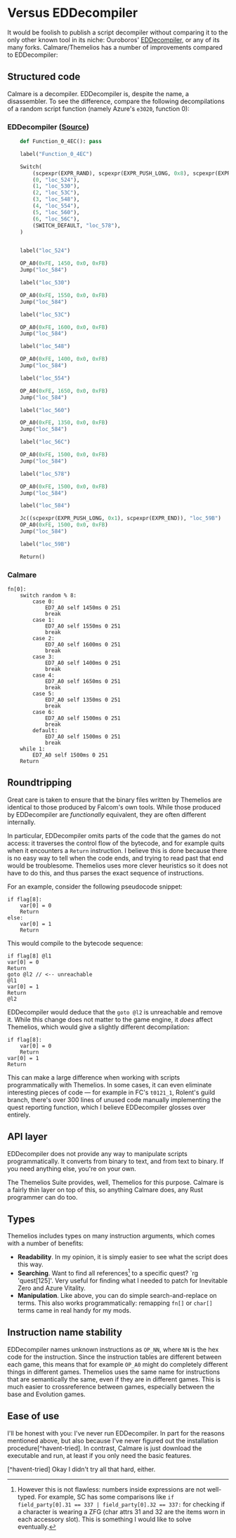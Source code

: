 # Versus EDDecompiler

It would be foolish to publish a script decompiler without comparing it to
the only other known tool in its niche: Ouroboros'
[EDDecompiler](https://github.com/GeofrontTeam/EDDecompiler/), or any of its
many forks. Calmare/Themelios has a number of improvements compared to
EDDecompiler:

## Structured code

Calmare is a decompiler. EDDecompiler is, despite the name, a disassembler. To
see the difference, compare the following decompilations of a random script
function (namely Azure's `e3020`, function 0):

### EDDecompiler ([Source](https://github.com/GeofrontTeam/EDDecompiler/blob/5017ec026ff7f96d1b22094e5fcd69821f176f04/Decompiler/p/scena/e3020.梅尔卡瓦.bin.py#L173-L238))

```py
    def Function_0_4EC(): pass

    label("Function_0_4EC")

    Switch(
        (scpexpr(EXPR_RAND), scpexpr(EXPR_PUSH_LONG, 0x8), scpexpr(EXPR_IMOD), scpexpr(EXPR_END)),
        (0, "loc_524"),
        (1, "loc_530"),
        (2, "loc_53C"),
        (3, "loc_548"),
        (4, "loc_554"),
        (5, "loc_560"),
        (6, "loc_56C"),
        (SWITCH_DEFAULT, "loc_578"),
    )


    label("loc_524")

    OP_A0(0xFE, 1450, 0x0, 0xFB)
    Jump("loc_584")

    label("loc_530")

    OP_A0(0xFE, 1550, 0x0, 0xFB)
    Jump("loc_584")

    label("loc_53C")

    OP_A0(0xFE, 1600, 0x0, 0xFB)
    Jump("loc_584")

    label("loc_548")

    OP_A0(0xFE, 1400, 0x0, 0xFB)
    Jump("loc_584")

    label("loc_554")

    OP_A0(0xFE, 1650, 0x0, 0xFB)
    Jump("loc_584")

    label("loc_560")

    OP_A0(0xFE, 1350, 0x0, 0xFB)
    Jump("loc_584")

    label("loc_56C")

    OP_A0(0xFE, 1500, 0x0, 0xFB)
    Jump("loc_584")

    label("loc_578")

    OP_A0(0xFE, 1500, 0x0, 0xFB)
    Jump("loc_584")

    label("loc_584")

    Jc((scpexpr(EXPR_PUSH_LONG, 0x1), scpexpr(EXPR_END)), "loc_59B")
    OP_A0(0xFE, 1500, 0x0, 0xFB)
    Jump("loc_584")

    label("loc_59B")

    Return()
```


### Calmare

```
fn[0]:
	switch random % 8:
		case 0:
			ED7_A0 self 1450ms 0 251
			break
		case 1:
			ED7_A0 self 1550ms 0 251
			break
		case 2:
			ED7_A0 self 1600ms 0 251
			break
		case 3:
			ED7_A0 self 1400ms 0 251
			break
		case 4:
			ED7_A0 self 1650ms 0 251
			break
		case 5:
			ED7_A0 self 1350ms 0 251
			break
		case 6:
			ED7_A0 self 1500ms 0 251
			break
		default:
			ED7_A0 self 1500ms 0 251
			break
	while 1:
		ED7_A0 self 1500ms 0 251
	Return
```

## Roundtripping

Great care is taken to ensure that the binary files written by Themelios are
identical to those produced by Falcom's own tools. While those produced by
EDDecompiler are *functionally* equivalent, they are often different
internally.

In particular, EDDecompiler omits parts of the code that the games do not
access: it traverses the control flow of the bytecode, and for example quits when
it encounters a `Return` instruction. I believe this is done because there is no
easy way to tell when the code ends, and trying to read past that end would be
troublesome. Themelios uses more clever heuristics so it does not have to do this,
and thus parses the exact sequence of instructions.

For an example, consider the following pseudocode snippet:

```
if flag[8]:
	var[0] = 0
	Return
else:
	var[0] = 1
	Return
```

This would compile to the bytecode sequence:

```
if flag[8] @l1
var[0] = 0
Return
goto @l2 // <-- unreachable
@l1
var[0] = 1
Return
@l2
```

EDDecompiler would deduce that the `goto @l2` is unreachable and remove it.
While this change does not matter to the game engine, it *does* affect
Themelios, which would give a slightly different decompilation:

```
if flag[8]:
	var[0] = 0
	Return
var[0] = 1
Return
```

This can make a large difference when working with scripts programmatically
with Themelios. In some cases, it can even eliminate interesting pieces of
code — for example in FC's `t0121_1`, Rolent's guild branch, there's over 300
lines of unused code manually implementing the quest reporting function, which
I believe EDDecompiler glosses over entirely.

## API layer

EDDecompiler does not provide any way to manipulate scripts programmatically.
It converts from binary to text, and from text to binary. If you need anything
else, you're on your own.

The Themelios Suite provides, well, Themelios for this purpose. Calmare is
a fairly thin layer on top of this, so anything Calmare does, any Rust
programmer can do too.

## Types

Themelios includes types on many instruction arguments, which comes with a
number of benefits:

- **Readability**. In my opinion, it is simply easier to see what the script
  does this way.
- **Searching**. Want to find all references[^item-ref] to a specific quest?
  `rg 'quest\[125\]'. Very useful for finding what I needed to patch for
  Inevitable Zero and Azure Vitality.
- **Manipulation**. Like above, you can do simple search-and-replace on terms.
  This also works programmatically: remapping `fn[]` or `char[]` terms came in
  real handy for my mods.

[^item-ref]: However this is not flawless: numbers inside expressions are not
  well-typed. For example, SC has some comparisons like
  `if field_party[0].31 == 337 | field_party[0].32 == 337:`
  for checking if a character is wearing a ZFG (char attrs 31 and 32 are the
  items worn in each accessory slot). This is something I would like to solve
  eventually.

## Instruction name stability

EDDecompiler names unknown instructions as `OP_NN`, where `NN` is the hex code
for the instruction. Since the instruction tables are different between each
game, this means that for example `OP_A0` might do completely different things
in different games. Themelios uses the same name for instructions that are
semantically the same, even if they are in different games. This is much easier
to crossreference between games, especially between the base and Evolution
games.

## Ease of use

I'll be honest with you: I've never run EDDecompiler. In part for the reasons
mentioned above, but also because I've never figured out the installation
procedure[^havent-tried]. In contrast, Calmare is just download the executable
and run, at least if you only need the basic features.

[^havent-tried] Okay I didn't try all that hard, either.
